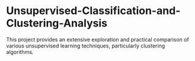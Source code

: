 # Unsupervised-Classification-and-Clustering-Analysis
This project provides an extensive exploration and practical comparison of various unsupervised learning techniques, particularly clustering algorithms.
